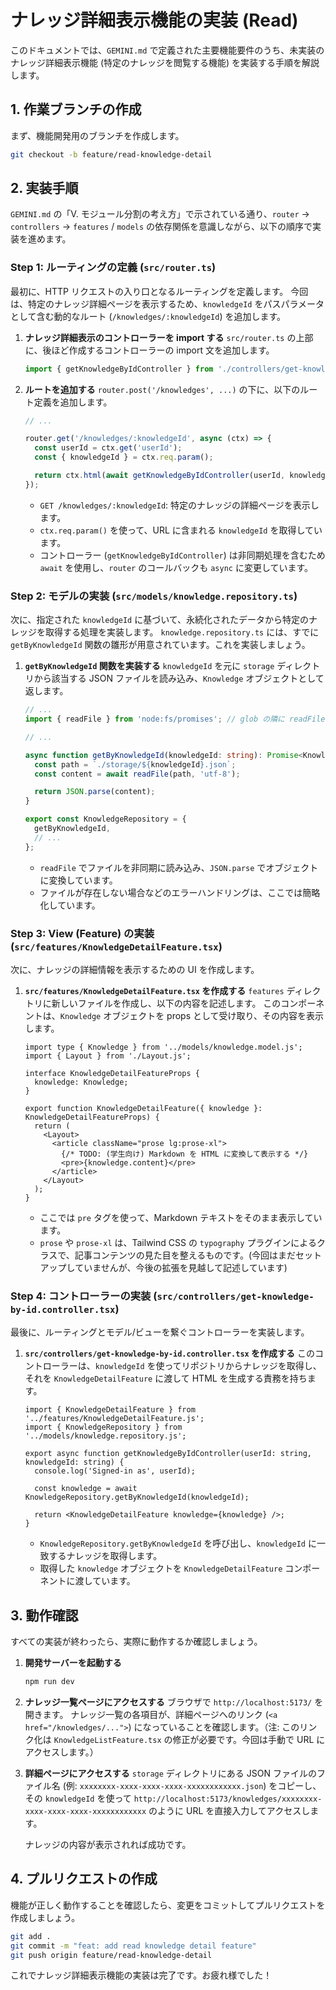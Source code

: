 
# ナレッジ詳細表示機能の実装 (Read)

このドキュメントでは、`GEMINI.md` で定義された主要機能要件のうち、未実装のナレッジ詳細表示機能 (特定のナレッジを閲覧する機能) を実装する手順を解説します。

## 1. 作業ブランチの作成

まず、機能開発用のブランチを作成します。

```bash
git checkout -b feature/read-knowledge-detail
```

## 2. 実装手順

`GEMINI.md` の「V. モジュール分割の考え方」で示されている通り、`router` → `controllers` → `features` / `models` の依存関係を意識しながら、以下の順序で実装を進めます。

### Step 1: ルーティングの定義 (`src/router.ts`)

最初に、HTTP リクエストの入り口となるルーティングを定義します。
今回は、特定のナレッジ詳細ページを表示するため、`knowledgeId` をパスパラメータとして含む動的なルート (`/knowledges/:knowledgeId`) を追加します。

1.  **ナレッジ詳細表示のコントローラーを import する**
    `src/router.ts` の上部に、後ほど作成するコントローラーの import 文を追加します。

    ```typescript:src/router.ts
    import { getKnowledgeByIdController } from './controllers/get-knowledge-by-id.controller.js';
    ```

2.  **ルートを追加する**
    `router.post('/knowledges', ...)` の下に、以下のルート定義を追加します。

    ```typescript:src/router.ts
    // ...

    router.get('/knowledges/:knowledgeId', async (ctx) => {
      const userId = ctx.get('userId');
      const { knowledgeId } = ctx.req.param();

      return ctx.html(await getKnowledgeByIdController(userId, knowledgeId));
    });
    ```

    - `GET /knowledges/:knowledgeId`: 特定のナレッジの詳細ページを表示します。
    - `ctx.req.param()` を使って、URL に含まれる `knowledgeId` を取得しています。
    - コントローラー (`getKnowledgeByIdController`) は非同期処理を含むため `await` を使用し、`router` のコールバックも `async` に変更しています。

### Step 2: モデルの実装 (`src/models/knowledge.repository.ts`)

次に、指定された `knowledgeId` に基づいて、永続化されたデータから特定のナレッジを取得する処理を実装します。
`knowledge.repository.ts` には、すでに `getByKnowledgeId` 関数の雛形が用意されています。これを実装しましょう。

1.  **`getByKnowledgeId` 関数を実装する**
    `knowledgeId` を元に `storage` ディレクトリから該当する JSON ファイルを読み込み、`Knowledge` オブジェクトとして返します。

    ```typescript:src/models/knowledge.repository.ts
    // ...
    import { readFile } from 'node:fs/promises'; // glob の隣に readFile を追加

    // ...

    async function getByKnowledgeId(knowledgeId: string): Promise<Knowledge> {
      const path = `./storage/${knowledgeId}.json`;
      const content = await readFile(path, 'utf-8');

      return JSON.parse(content);
    }

    export const KnowledgeRepository = {
      getByKnowledgeId,
      // ...
    };
    ```
    - `readFile` でファイルを非同期に読み込み、`JSON.parse` でオブジェクトに変換しています。
    - ファイルが存在しない場合などのエラーハンドリングは、ここでは簡略化しています。

### Step 3: View (Feature) の実装 (`src/features/KnowledgeDetailFeature.tsx`)

次に、ナレッジの詳細情報を表示するための UI を作成します。

1.  **`src/features/KnowledgeDetailFeature.tsx` を作成する**
    `features` ディレクトリに新しいファイルを作成し、以下の内容を記述します。
    このコンポーネントは、`Knowledge` オブジェクトを props として受け取り、その内容を表示します。

    ```tsx:src/features/KnowledgeDetailFeature.tsx
    import type { Knowledge } from '../models/knowledge.model.js';
    import { Layout } from './Layout.js';

    interface KnowledgeDetailFeatureProps {
      knowledge: Knowledge;
    }

    export function KnowledgeDetailFeature({ knowledge }: KnowledgeDetailFeatureProps) {
      return (
        <Layout>
          <article className="prose lg:prose-xl">
            {/* TODO: (学生向け) Markdown を HTML に変換して表示する */}
            <pre>{knowledge.content}</pre>
          </article>
        </Layout>
      );
    }
    ```
    - ここでは `pre` タグを使って、Markdown テキストをそのまま表示しています。
    - `prose` や `prose-xl` は、Tailwind CSS の `typography` プラグインによるクラスで、記事コンテンツの見た目を整えるものです。(今回はまだセットアップしていませんが、今後の拡張を見越して記述しています)

### Step 4: コントローラーの実装 (`src/controllers/get-knowledge-by-id.controller.tsx`)

最後に、ルーティングとモデル/ビューを繋ぐコントローラーを実装します。

1.  **`src/controllers/get-knowledge-by-id.controller.tsx` を作成する**
    このコントローラーは、`knowledgeId` を使ってリポジトリからナレッジを取得し、それを `KnowledgeDetailFeature` に渡して HTML を生成する責務を持ちます。

    ```tsx:src/controllers/get-knowledge-by-id.controller.tsx
    import { KnowledgeDetailFeature } from '../features/KnowledgeDetailFeature.js';
    import { KnowledgeRepository } from '../models/knowledge.repository.js';

    export async function getKnowledgeByIdController(userId: string, knowledgeId: string) {
      console.log('Signed-in as', userId);

      const knowledge = await KnowledgeRepository.getByKnowledgeId(knowledgeId);

      return <KnowledgeDetailFeature knowledge={knowledge} />;
    }
    ```
    - `KnowledgeRepository.getByKnowledgeId` を呼び出し、`knowledgeId` に一致するナレッジを取得します。
    - 取得した `knowledge` オブジェクトを `KnowledgeDetailFeature` コンポーネントに渡しています。

## 3. 動作確認

すべての実装が終わったら、実際に動作するか確認しましょう。

1.  **開発サーバーを起動する**

    ```bash
    npm run dev
    ```

2.  **ナレッジ一覧ページにアクセスする**
    ブラウザで `http://localhost:5173/` を開きます。
    ナレッジ一覧の各項目が、詳細ページへのリンク (`<a href="/knowledges/...">`) になっていることを確認します。（注: このリンク化は `KnowledgeListFeature.tsx` の修正が必要です。今回は手動で URL にアクセスします。）

3.  **詳細ページにアクセスする**
    `storage` ディレクトリにある JSON ファイルのファイル名 (例: `xxxxxxxx-xxxx-xxxx-xxxx-xxxxxxxxxxxx.json`) をコピーし、その `knowledgeId` を使って `http://localhost:5173/knowledges/xxxxxxxx-xxxx-xxxx-xxxx-xxxxxxxxxxxx` のように URL を直接入力してアクセスします。

    ナレッジの内容が表示されれば成功です。

## 4. プルリクエストの作成

機能が正しく動作することを確認したら、変更をコミットしてプルリクエストを作成しましょう。

```bash
git add .
git commit -m "feat: add read knowledge detail feature"
git push origin feature/read-knowledge-detail
```

これでナレッジ詳細表示機能の実装は完了です。お疲れ様でした！
